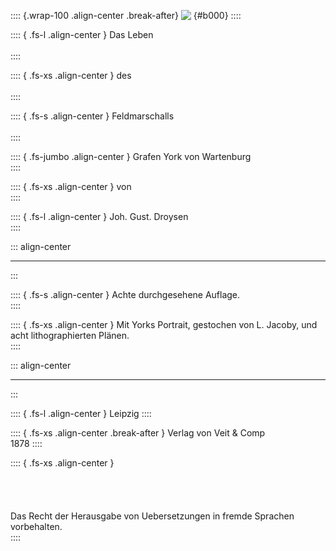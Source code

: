 :::: {.wrap-100 .align-center .break-after}
![&nbsp;](York_von_Wartenburg_000.jpg ""){#b000}
::::

:::: { .fs-l .align-center }
Das Leben<br /><br />
::::

:::: { .fs-xs .align-center }
des<br /><br />
::::

:::: { .fs-s .align-center }
Feldmarschalls<br /><br />
::::

:::: { .fs-jumbo .align-center }
Grafen York von Wartenburg<br />
::::

:::: { .fs-xs .align-center }
von<br />
::::

:::: { .fs-l .align-center }
Joh. Gust. Droysen<br />
::::

::: align-center
****
:::

:::: { .fs-s .align-center }
Achte durchgesehene Auflage.<br />
::::

:::: { .fs-xs .align-center }
Mit Yorks Portrait, gestochen von L. Jacoby, und acht lithographierten Plänen.<br />
::::

::: align-center
****
:::

:::: { .fs-l .align-center }
Leipzig
::::

:::: { .fs-xs .align-center .break-after }
Verlag von Veit & Comp<br />
1878
::::

:::: { .fs-xs .align-center }
<br /><br /><br /><br /><br />Das Recht der Herausgabe von Uebersetzungen in fremde Sprachen vorbehalten.<br />
::::
